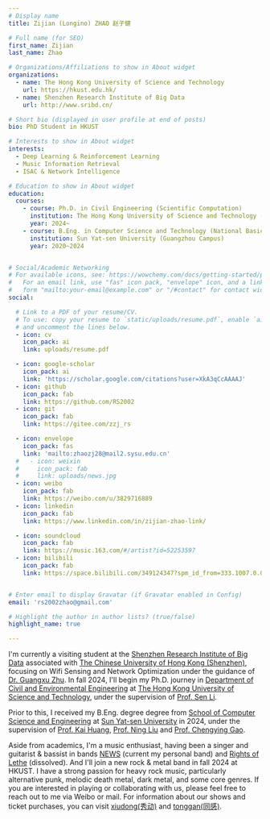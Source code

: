 ```yaml
---
# Display name
title: Zijian (Longino) ZHAO 赵子健

# Full name (for SEO)
first_name: Zijian
last_name: Zhao

# Organizations/Affiliations to show in About widget
organizations:
  - name: The Hong Kong University of Science and Technology
    url: https://hkust.edu.hk/
  - name: Shenzhen Research Institute of Big Data
    url: http://www.sribd.cn/

# Short bio (displayed in user profile at end of posts)
bio: PhD Student in HKUST

# Interests to show in About widget
interests:
  - Deep Learning & Reinforcement Learning
  - Music Information Retrieval
  - ISAC & Network Intelligence

# Education to show in About widget
education:
  courses:
    - course: Ph.D. in Civil Engineering (Scientific Computation)
      institution: The Hong Kong University of Science and Technology (Clearwater Bay Campus, Hong Kong)
      year: 2024~
    - course: B.Eng. in Computer Science and Technology (National Basic Subject Talent Training Plan)
      institution: Sun Yat-sen University (Guangzhou Campus)
      year: 2020~2024


# Social/Academic Networking
# For available icons, see: https://wowchemy.com/docs/getting-started/page-builder/#icons
#   For an email link, use "fas" icon pack, "envelope" icon, and a link in the
#   form "mailto:your-email@example.com" or "/#contact" for contact widget.
social:

  # Link to a PDF of your resume/CV.
  # To use: copy your resume to `static/uploads/resume.pdf`, enable `ai` icons in `params.yaml`,
  # and uncomment the lines below.
  - icon: cv
    icon_pack: ai
    link: uploads/resume.pdf

  - icon: google-scholar
    icon_pack: ai
    link: 'https://scholar.google.com/citations?user=XkA3qCcAAAAJ'
  - icon: github
    icon_pack: fab
    link: https://github.com/RS2002
  - icon: git
    icon_pack: fab
    link: https://gitee.com/zzj_rs

  - icon: envelope
    icon_pack: fas
    link: 'mailto:zhaozj28@mail2.sysu.edu.cn'
  #   - icon: weixin
  #     icon_pack: fab
  #     link: uploads/news.jpg
  - icon: weibo
    icon_pack: fab
    link: https://weibo.com/u/3829716889
  - icon: linkedin
    icon_pack: fab
    link: https://www.linkedin.com/in/zijian-zhao-link/

  - icon: soundcloud
    icon_pack: fab
    link: https://music.163.com/#/artist?id=52253597
  - icon: bilibili
    icon_pack: fab
    link: https://space.bilibili.com/349124347?spm_id_from=333.1007.0.0


# Enter email to display Gravatar (if Gravatar enabled in Config)
email: 'rs2002zhao@gmail.com'

# Highlight the author in author lists? (true/false)
highlight_name: true

---
```


I'm currently a visiting student at the [Shenzhen Research Institute of Big Data](http://www.sribd.cn/) associated with [The Chinese University of Hong Kong (Shenzhen)](https://www.cuhk.edu.cn/zh-hans), focusing on Wifi Sensing and Network Optimization under the guidance of [Dr. Guangxu Zhu](https://sites.google.com/view/guangxuzhu). In fall 2024, I'll begin my Ph.D. journey in [Department of Civil and Environmental Engineering](https://www.ce.ust.hk/) at [The Hong Kong University of Science and Technology](https://hkust.edu.hk/), under the supervision of [Prof. Sen Li](https://lisen1990.wixsite.com/senli).  

Prior to this, I received my B.Eng. degree degree from [School of Computer Science and Engineering](https://cse.sysu.edu.cn/) at [Sun Yat-sen University](https://www.sysu.edu.cn/) in 2024, under the supervision of [Prof. Kai Huang](https://cse.sysu.edu.cn/content/2466), [Prof. Ning Liu](https://cse.sysu.edu.cn/node/2495) and [Prof. Chengying Gao](https://cse.sysu.edu.cn/content/2537).

Aside from academics, I'm a music enthusiast, having been a singer and guitarist & bassist in bands [NEWS](https://music.163.com/#/artist?id=52253597) (current my personal band) and [Rights of Lethe](https://music.163.com/#/artist?id=52435898) (dissolved). And I'll join a new rock \& metal band in fall 2024 at HKUST. I have a strong passion for heavy rock music, particularly alternative punk, melodic death metal, dark metal, and some core genres. If you are interested in playing or collaborating with us, please feel free to reach out to me via Weibo or mail.  For information about our shows and ticket purchases, you can visit [xiudong(秀动)](https://wap.showstart.com/pages/site/artist/artist?id=4832274) and [tonggan(同感)](https://github.com/RS2002/homepage/blob/main/static/uploads/tonggan.jpg).

